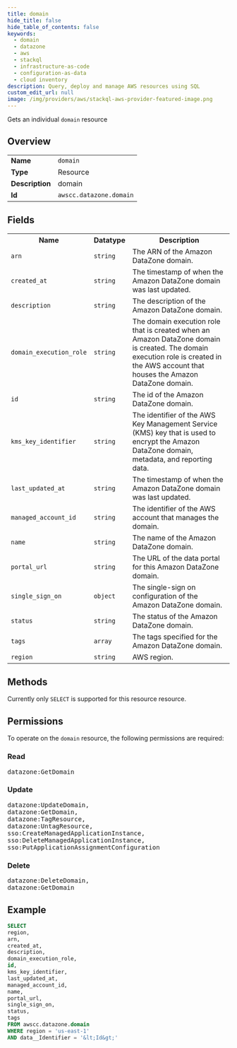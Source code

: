 ```yaml
---
title: domain
hide_title: false
hide_table_of_contents: false
keywords:
  - domain
  - datazone
  - aws
  - stackql
  - infrastructure-as-code
  - configuration-as-data
  - cloud inventory
description: Query, deploy and manage AWS resources using SQL
custom_edit_url: null
image: /img/providers/aws/stackql-aws-provider-featured-image.png
---
```

Gets an individual <code>domain</code> resource

## Overview
<table><tbody>
<tr><td><b>Name</b></td><td><code>domain</code></td></tr>
<tr><td><b>Type</b></td><td>Resource</td></tr>
<tr><td><b>Description</b></td><td>domain</td></tr>
<tr><td><b>Id</b></td><td><code>awscc.datazone.domain</code></td></tr>
</tbody></table>

## Fields
<table><tbody>
<tr><th>Name</th><th>Datatype</th><th>Description</th></tr>
<tr><td><code>arn</code></td><td><code>string</code></td><td>The ARN of the Amazon DataZone domain.</td></tr>
<tr><td><code>created_at</code></td><td><code>string</code></td><td>The timestamp of when the Amazon DataZone domain was last updated.</td></tr>
<tr><td><code>description</code></td><td><code>string</code></td><td>The description of the Amazon DataZone domain.</td></tr>
<tr><td><code>domain_execution_role</code></td><td><code>string</code></td><td>The domain execution role that is created when an Amazon DataZone domain is created. The domain execution role is created in the AWS account that houses the Amazon DataZone domain.</td></tr>
<tr><td><code>id</code></td><td><code>string</code></td><td>The id of the Amazon DataZone domain.</td></tr>
<tr><td><code>kms_key_identifier</code></td><td><code>string</code></td><td>The identifier of the AWS Key Management Service (KMS) key that is used to encrypt the Amazon DataZone domain, metadata, and reporting data.</td></tr>
<tr><td><code>last_updated_at</code></td><td><code>string</code></td><td>The timestamp of when the Amazon DataZone domain was last updated.</td></tr>
<tr><td><code>managed_account_id</code></td><td><code>string</code></td><td>The identifier of the AWS account that manages the domain.</td></tr>
<tr><td><code>name</code></td><td><code>string</code></td><td>The name of the Amazon DataZone domain.</td></tr>
<tr><td><code>portal_url</code></td><td><code>string</code></td><td>The URL of the data portal for this Amazon DataZone domain.</td></tr>
<tr><td><code>single_sign_on</code></td><td><code>object</code></td><td>The single-sign on configuration of the Amazon DataZone domain.</td></tr>
<tr><td><code>status</code></td><td><code>string</code></td><td>The status of the Amazon DataZone domain.</td></tr>
<tr><td><code>tags</code></td><td><code>array</code></td><td>The tags specified for the Amazon DataZone domain.</td></tr>
<tr><td><code>region</code></td><td><code>string</code></td><td>AWS region.</td></tr>

</tbody></table>

## Methods
Currently only <code>SELECT</code> is supported for this resource resource.

## Permissions

To operate on the <code>domain</code> resource, the following permissions are required:

### Read
<pre>
datazone:GetDomain</pre>

### Update
<pre>
datazone:UpdateDomain,
datazone:GetDomain,
datazone:TagResource,
datazone:UntagResource,
sso:CreateManagedApplicationInstance,
sso:DeleteManagedApplicationInstance,
sso:PutApplicationAssignmentConfiguration</pre>

### Delete
<pre>
datazone:DeleteDomain,
datazone:GetDomain</pre>


## Example
```sql
SELECT
region,
arn,
created_at,
description,
domain_execution_role,
id,
kms_key_identifier,
last_updated_at,
managed_account_id,
name,
portal_url,
single_sign_on,
status,
tags
FROM awscc.datazone.domain
WHERE region = 'us-east-1'
AND data__Identifier = '&lt;Id&gt;'
```
